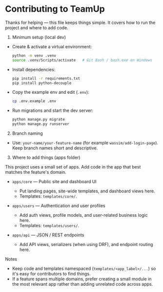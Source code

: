 # Contributing to TeamUp

Thanks for helping — this file keeps things simple. It covers how to run the project and where to add code.

1. Minimum setup (local dev)

- Create & activate a virtual environment:

  ```bash
  python -m venv .venv
  source .venv/Scripts/activate   # Git Bash / bash.exe on Windows
  ```

- Install dependencies:

  ```bash
  pip install -r requirements.txt
  pip install python-decouple
  ```

- Copy the example env and edit (`.env`):

  ```bash
  cp .env.example .env
  ```

- Run migrations and start the dev server:

  ```bash
  python manage.py migrate
  python manage.py runserver
  ```

2. Branch naming

- Use: `your-name/your-feature-name` (for example `wassim/add-login-page`). Keep branch names short and descriptive.

3. Where to add things (apps folder)

This project uses a small set of apps. Add code in the app that best matches the feature's domain.

- `apps/core` — Public site and dashboard UI

  - Put landing pages, site-wide templates, and dashboard views here.
  - Templates: `templates/core/`.

- `apps/users` — Authentication and user profiles

  - Add auth views, profile models, and user-related business logic here.
  - Templates: `templates/users/`.

- `apps/api` — JSON / REST endpoints
  - Add API views, serializers (when using DRF), and endpoint routing here.

Notes

- Keep code and templates namespaced (`templates/<app_label>/...`) so it's easy for contributors to find things.
- If a feature spans multiple domains, prefer creating a small module in the most relevant app rather than adding unrelated code across apps.
